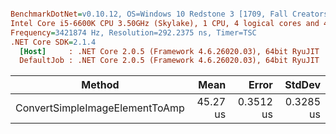 ``` ini

BenchmarkDotNet=v0.10.12, OS=Windows 10 Redstone 3 [1709, Fall Creators Update] (10.0.16299.192)
Intel Core i5-6600K CPU 3.50GHz (Skylake), 1 CPU, 4 logical cores and 4 physical cores
Frequency=3421874 Hz, Resolution=292.2375 ns, Timer=TSC
.NET Core SDK=2.1.4
  [Host]     : .NET Core 2.0.5 (Framework 4.6.26020.03), 64bit RyuJIT
  DefaultJob : .NET Core 2.0.5 (Framework 4.6.26020.03), 64bit RyuJIT


```
|                         Method |     Mean |     Error |    StdDev |
|------------------------------- |---------:|----------:|----------:|
| ConvertSimpleImageElementToAmp | 45.27 us | 0.3512 us | 0.3285 us |
